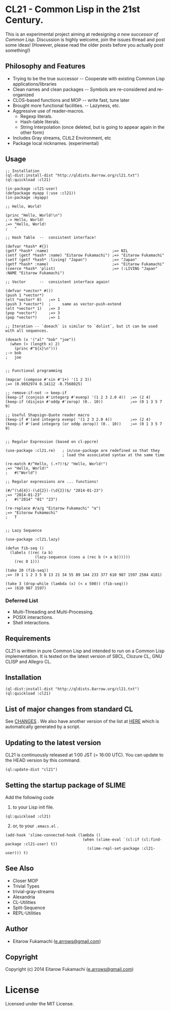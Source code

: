 # CL21 - Common Lisp in the 21st Century.

This is an experimental project aiming at redesigning *a new successor of Common Lisp*.
Discussion is highly welcome, join the issues thread and post some ideas!
(However, please read the older posts before you actually post something!)

<!-- The aim is both at -->
<!-- catching the newcomer's eye and still attracting the old-lispers -->

## Philosophy and Features

* Trying to be the true successor -- Cooperate with existing Common Lisp applications/libraries
* Clean names and clean packages -- Symbols are re-considered and re-organized
* CLOS-based functions and MOP -- write fast, tune later
* Brought more functional facilities. -- Lazyness, etc.
* Aggressive use of reader-macros.
  * Regexp literals.
  * Hash-table literals.
  * String Interpolation (once deleted, but is going to appear again in the other
    form)
* Includes Gray streams, CLtL2 Environment, etc
* Package local nicknames. (experimental)

## Usage

```common-lisp
;; Installation
(ql-dist:install-dist "http://qldists.8arrow.org/cl21.txt")
(ql:quickload :cl21)

(in-package :cl21-user)
(defpackage myapp (:use :cl21))
(in-package :myapp)

;; Hello, World!

(princ "Hello, World!\n")
;-> Hello, World!
;=> "Hello, World!
;   "

;; Hash Table  --  consistent interface!

(defvar *hash* #{})
(getf *hash* :name)                            ;=> NIL
(setf (getf *hash* :name) "Eitarow Fukamachi") ;=> "Eitarow Fukamachi"
(setf (getf *hash* :living) "Japan")           ;=> "Japan"
(getf *hash* :name)                            ;=> "Eitarow Fukamachi"
(coerce *hash* 'plist)                         ;=> (:LIVING "Japan" :NAME "Eitarow Fukamachi")

;; Vector      --  consistent interface again!

(defvar *vector* #())
(push 1 *vector*)
(elt *vector* 0)   ;=> 1
(push 3 *vector*)  ;     same as vector-push-extend
(elt *vector* 1)   ;=> 3
(pop *vector*)     ;=> 3
(pop *vector*)     ;=> 1

;; Iteration -- `doeach` is similar to `dolist`, but it can be used with all sequences.

(doeach (x '("al" "bob" "joe"))
  (when (> (length x) 2)
    (princ #"${x}\n")))
;-> bob
;   joe


;; Functional programming

(mapcar (compose #'sin #'1+) '(1 2 3))
;=> (0.9092974 0.14112 -0.7568025)

;; remove-if-not -> keep-if
(keep-if (conjoin #'integerp #'evenp) '(1 2 3 2.0 4))  ;=> (2 4)
(keep-if (disjoin #'oddp #'zerop) (0.. 10))            ;=> (0 1 3 5 7 9)

;; Useful Shapsign-Quote reader macro
(keep-if #'(and integerp evenp) '(1 2 3 2.0 4))        ;=> (2 4)
(keep-if #'(and integerp (or oddp zerop)) (0.. 10))    ;=> (0 1 3 5 7 9)


;; Regular Expression (based on cl-ppcre)

(use-package :cl21.re)   ; in/use-package are redefined so that they
                         ; load the associated syntax at the same time

(re-match #/^Hello, (.+?)!$/ "Hello, World!")
;=> "Hello, World!"
;   #("World")

;; Regular expressions are ... functions!

(#/^(\d{4})-(\d{2})-(\d{2})$/ "2014-01-23")
;=> "2014-01-23"
;   #("2014" "01" "23")

(re-replace #/a/g "Eitarow Fukamachi" "α")
;=> "Eitαrow Fukαmαchi"
;   T


;; Lazy Sequence

(use-package :cl21.lazy)

(defun fib-seq ()
  (labels ((rec (a b)
             (lazy-sequence (cons a (rec b (+ a b))))))
    (rec 0 1)))

(take 20 (fib-seq))
;=> (0 1 1 2 3 5 8 13 21 34 55 89 144 233 377 610 987 1597 2584 4181)

(take 3 (drop-while (lambda (x) (< x 500)) (fib-seq)))
;=> (610 987 1597)
```

### Deferred List

* Multi-Threading and Multi-Processing.
* POSIX interactions.
* Shell interactions.

## Requirements

CL21 is written in pure Common Lisp and intended to run on a Common Lisp implementation.
It is tested on the latest version of SBCL, Clozure CL, GNU CLISP and Allegro CL.

## Installation

```common-lisp
(ql-dist:install-dist "http://qldists.8arrow.org/cl21.txt")
(ql:quickload :cl21)
```

## List of major changes from standard CL

See [CHANGES](./CHANGES.markdown) .  We also have another version of
the list at [HERE](./CHANGES_AUTO.markdown) which is automatically
generated by a script.

## Updating to the latest version

CL21 is continuously released at 1:00 JST (= 16:00 UTC). You can update to the HEAD version by this command.

```common-lisp
(ql:update-dist "cl21")
```

## Setting the startup package of SLIME

Add the following code

1) to your Lisp init file.

```common-lisp
(ql:quickload :cl21)
```

2) or, to your `.emacs.el` .

```common-lisp
(add-hook 'slime-connected-hook (lambda ()
                                  (when (slime-eval `(cl:if (cl:find-package :cl21-user) t))
                                    (slime-repl-set-package :cl21-user))) t)
```

## See Also

* Closer MOP
* Trivial Types
* trivial-gray-streams
* Alexandria
* CL-Utilities
* Split-Sequence
* REPL-Utilities

## Author

* Eitarow Fukamachi (e.arrows@gmail.com)

## Copyright

Copyright (c) 2014 Eitarow Fukamachi (e.arrows@gmail.com)

# License

Licensed under the MIT License.
